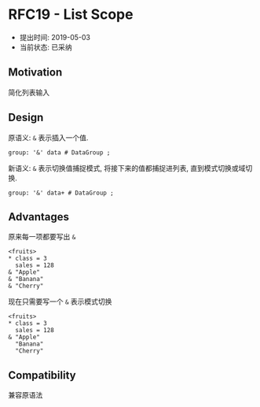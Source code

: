 RFC19 - List Scope
==================

- 提出时间: 2019-05-03
- 当前状态: 已采纳

## Motivation

简化列表输入

## Design

原语义: `&` 表示插入一个值.

```antlr
group: '&' data # DataGroup ;
```

新语义: `&` 表示切换值捕捉模式, 将接下来的值都捕捉进列表, 直到模式切换或域切换.

```antlr
group: '&' data+ # DataGroup ;
```

## Advantages

原来每一项都要写出 `&`

```arc
<fruits>
* class = 3
  sales = 128
& "Apple"
& "Banana"
& "Cherry"
```

现在只需要写一个 `&` 表示模式切换

```arc
<fruits>
* class = 3
  sales = 128
& "Apple"
  "Banana"
  "Cherry"
```

## Compatibility

兼容原语法
